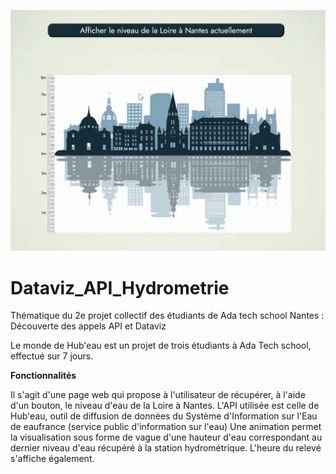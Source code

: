 ![aperçu en gif](https://github.com/violaine-drt/Dataviz_API_Hydrometrie/blob/main/DEMO.gif)

# Dataviz_API_Hydrometrie
Thématique du 2e projet collectif des étudiants de Ada tech school Nantes : Découverte des appels API et Dataviz

Le monde de Hub'eau est un projet de trois étudiants à Ada Tech school, effectué sur 7 jours.

**Fonctionnalités**

Il s'agit d'une page web qui propose à l'utilisateur de récupérer, à l'aide d'un bouton, le niveau d'eau de la Loire à Nantes. L'API utilisée est celle de Hub'eau, outil de diffusion de données du Système d'Information sur l'Eau de eaufrance (service public d'information sur l'eau)
Une animation permet la visualisation sous forme de vague d'une hauteur d'eau correspondant au dernier niveau d'eau récupéré à la station hydrométrique. L'heure du relevé s'affiche également.



